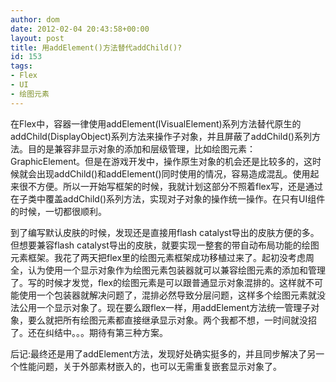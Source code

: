 ```yaml
---
author: dom
date: 2012-02-04 20:43:58+00:00
layout: post
title: 用addElement()方法替代addChild()?
id: 153
tags:
- Flex
- UI
- 绘图元素
---
```


在Flex中，容器一律使用addElement(IVisualElement)系列方法替代原生的addChild(DisplayObject)系列方法来操作子对象，并且屏蔽了addChild()系列方法。目的是兼容非显示对象的添加和层级管理，比如绘图元素：GraphicElement。但是在游戏开发中，操作原生对象的机会还是比较多的，这时候就会出现addChild()和addElement()同时使用的情况，容易造成混乱。使用起来很不方便。所以一开始写框架的时候，我就计划这部分不照着flex写，还是通过在子类中覆盖addChild()系列方法，实现对子对象的操作统一操作。在只有UI组件的时候，一切都很顺利。

到了编写默认皮肤的时候，发现还是直接用flash catalyst导出的皮肤方便的多。但想要兼容flash catalyst导出的皮肤，就要实现一整套的带自动布局功能的绘图元素框架。我花了两天把flex里的绘图元素框架成功移植过来了。起初没考虑周全，认为使用一个显示对象作为绘图元素包装器就可以兼容绘图元素的添加和管理了。写的时候才发觉，flex的绘图元素是可以跟普通显示对象混排的。这样就不可能使用一个包装器就解决问题了，混排必然导致分层问题，这样多个绘图元素就没法公用一个显示对象了。现在要么跟flex一样，用addElement方法统一管理子对象，要么就把所有绘图元素都直接继承显示对象。两个我都不想，一时间就没招了。还在纠结中。。。期待有第三种方案。

后记:最终还是用了addElement方法，发现好处确实挺多的，并且同步解决了另一个性能问题，关于外部素材嵌入的，也可以无需重复嵌套显示对象了。
